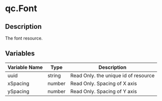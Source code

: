 # qc.Font

## Description
The font resource.

## Variables
| Variable Name       | Type   |    Description        |
| ------------- |-------------|-------------|
| uuid | string | Read Only. the unique id of resource |
| xSpacing | number |  Read Only. Spacing of X axis |
| ySpacing | number | Read Only. Spacing of Y axis |
